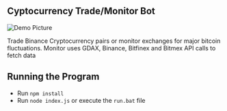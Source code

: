 ## Cyptocurrency Trade/Monitor Bot
![Demo Picture](https://raw.githubusercontent.com/guo-alan/Trade-Bot/7df092963fed0afad43d494f7cb15e2fd1adf029/demo.png)

Trade Binance Cryptocurrency pairs or monitor exchanges for major bitcoin fluctuations. Monitor uses GDAX, Binance, Bitfinex and Bitmex API calls to fetch data

## Running the Program
- Run `npm install`
- Run `node index.js` or execute the `run.bat` file
